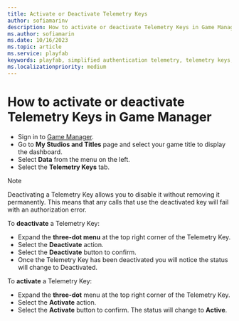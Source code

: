 ```yaml
---
title: Activate or Deactivate Telemetry Keys
author: sofiamarinv
description: How to activate or deactivate Telemetry Keys in Game Manager
ms.author: sofiamarin
ms.date: 10/16/2023
ms.topic: article
ms.service: playfab
keywords: playfab, simplified authentication telemetry, telemetry keys, how-to, how to, telemetry
ms.localizationpriority: medium
---
```


# How to activate or deactivate Telemetry Keys in Game Manager

- Sign in to [Game Manager](https://developer.playfab.com/en-US/login).
- Go to **My Studios and Titles** page and select your game title to display the dashboard.
- Select **Data** from the menu on the left.
- Select the **Telemetry Keys** tab.

> [!NOTE]
> Deactivating a Telemetry Key allows you to disable it without removing it permanently. This means that any calls that use the deactivated key will fail with an authorization error.

To **deactivate** a Telemetry Key:

- Expand the **three-dot menu** at the top right corner of the Telemetry Key. 
- Select the **Deactivate** action.
- Select the **Deactivate** button to confirm.
- Once the Telemetry Key has been deactivated you will notice the status will change to Deactivated.

To **activate** a Telemetry Key:

- Expand the **three-dot** menu at the top right corner of the Telemetry Key. 
- Select the **Activate** action.
- Select the **Activate** button to confirm. 
The status will change to **Active**.

